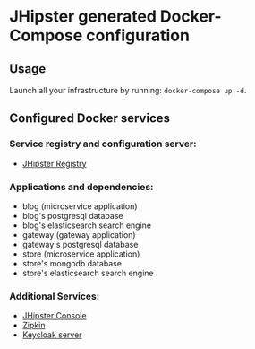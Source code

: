 # JHipster generated Docker-Compose configuration

## Usage

Launch all your infrastructure by running: `docker-compose up -d`.

## Configured Docker services

### Service registry and configuration server:
- [JHipster Registry](http://localhost:8761)

### Applications and dependencies:
- blog (microservice application)
- blog's postgresql database
- blog's elasticsearch search engine
- gateway (gateway application)
- gateway's postgresql database
- store (microservice application)
- store's mongodb database
- store's elasticsearch search engine

### Additional Services:

- [JHipster Console](http://localhost:5601)
- [Zipkin](http://localhost:9411)
- [Keycloak server](http://localhost:9080)

